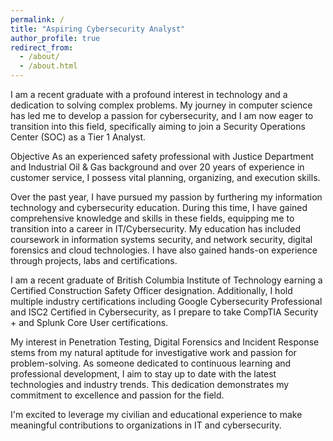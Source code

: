 ```yaml
---
permalink: /
title: "Aspiring Cybersecurity Analyst"
author_profile: true
redirect_from: 
  - /about/
  - /about.html
---
```


I am a recent graduate with a profound interest in technology and a dedication to solving complex problems. My journey in computer science has led me to develop a passion for cybersecurity, and I am now eager to transition into this field, specifically aiming to join a Security Operations Center (SOC) as a Tier 1 Analyst.

Objective
As an experienced safety professional with Justice Department and Industrial Oil & Gas background and over 20 years of experience in customer service, I possess vital planning, organizing, and execution skills.

Over the past year, I have pursued my passion by furthering my information technology and cybersecurity education. During this time, I have gained comprehensive knowledge and skills in these fields, equipping me to transition into a career in IT/Cybersecurity. My education has included coursework in information systems security, and network security, digital forensics and cloud technologies. I have also gained hands-on experience through projects, labs and certifications.

I am a recent graduate of British Columbia Institute of Technology earning a Certified Construction Safety Officer designation. Additionally, I hold multiple industry certifications including Google Cybersecurity Professional and ISC2 Certified in Cybersecurity, as I prepare to take CompTIA Security + and Splunk Core User certifications.

My interest in Penetration Testing, Digital Forensics and Incident Response stems from my natural aptitude for investigative work and passion for problem-solving. As someone dedicated to continuous learning and professional development, I aim to stay up to date with the latest technologies and industry trends. This dedication demonstrates my commitment to excellence and passion for the field.

I'm excited to leverage my civilian and educational experience to make meaningful contributions to organizations in IT and cybersecurity.
